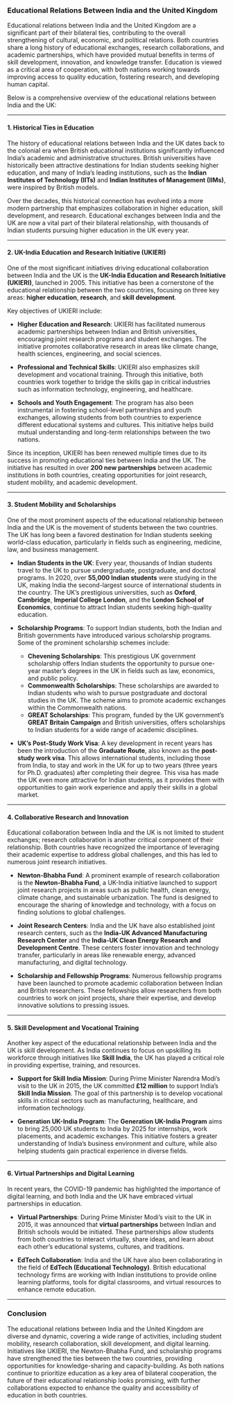 ### Educational Relations Between India and the United Kingdom

Educational relations between India and the United Kingdom are a significant part of their bilateral ties, contributing to the overall strengthening of cultural, economic, and political relations. Both countries share a long history of educational exchanges, research collaborations, and academic partnerships, which have provided mutual benefits in terms of skill development, innovation, and knowledge transfer. Education is viewed as a critical area of cooperation, with both nations working towards improving access to quality education, fostering research, and developing human capital.

Below is a comprehensive overview of the educational relations between India and the UK:

---

#### 1. **Historical Ties in Education**
The history of educational relations between India and the UK dates back to the colonial era when British educational institutions significantly influenced India’s academic and administrative structures. British universities have historically been attractive destinations for Indian students seeking higher education, and many of India’s leading institutions, such as the **Indian Institutes of Technology (IITs)** and **Indian Institutes of Management (IIMs)**, were inspired by British models.

Over the decades, this historical connection has evolved into a more modern partnership that emphasizes collaboration in higher education, skill development, and research. Educational exchanges between India and the UK are now a vital part of their bilateral relationship, with thousands of Indian students pursuing higher education in the UK every year.

---

#### 2. **UK-India Education and Research Initiative (UKIERI)**
One of the most significant initiatives driving educational collaboration between India and the UK is the **UK-India Education and Research Initiative (UKIERI)**, launched in 2005. This initiative has been a cornerstone of the educational relationship between the two countries, focusing on three key areas: **higher education**, **research**, and **skill development**.

Key objectives of UKIERI include:

- **Higher Education and Research**: UKIERI has facilitated numerous academic partnerships between Indian and British universities, encouraging joint research programs and student exchanges. The initiative promotes collaborative research in areas like climate change, health sciences, engineering, and social sciences.
  
- **Professional and Technical Skills**: UKIERI also emphasizes skill development and vocational training. Through this initiative, both countries work together to bridge the skills gap in critical industries such as information technology, engineering, and healthcare.

- **Schools and Youth Engagement**: The program has also been instrumental in fostering school-level partnerships and youth exchanges, allowing students from both countries to experience different educational systems and cultures. This initiative helps build mutual understanding and long-term relationships between the two nations.

Since its inception, UKIERI has been renewed multiple times due to its success in promoting educational ties between India and the UK. The initiative has resulted in over **200 new partnerships** between academic institutions in both countries, creating opportunities for joint research, student mobility, and academic development.

---

#### 3. **Student Mobility and Scholarships**
One of the most prominent aspects of the educational relationship between India and the UK is the movement of students between the two countries. The UK has long been a favored destination for Indian students seeking world-class education, particularly in fields such as engineering, medicine, law, and business management.

- **Indian Students in the UK**: Every year, thousands of Indian students travel to the UK to pursue undergraduate, postgraduate, and doctoral programs. In 2020, over **55,000 Indian students** were studying in the UK, making India the second-largest source of international students in the country. The UK’s prestigious universities, such as **Oxford**, **Cambridge**, **Imperial College London**, and the **London School of Economics**, continue to attract Indian students seeking high-quality education.

- **Scholarship Programs**: To support Indian students, both the Indian and British governments have introduced various scholarship programs. Some of the prominent scholarship schemes include:
  - **Chevening Scholarships**: This prestigious UK government scholarship offers Indian students the opportunity to pursue one-year master’s degrees in the UK in fields such as law, economics, and public policy.
  - **Commonwealth Scholarships**: These scholarships are awarded to Indian students who wish to pursue postgraduate and doctoral studies in the UK. The scheme aims to promote academic exchanges within the Commonwealth nations.
  - **GREAT Scholarships**: This program, funded by the UK government’s **GREAT Britain Campaign** and British universities, offers scholarships to Indian students for a wide range of academic disciplines.

- **UK’s Post-Study Work Visa**: A key development in recent years has been the introduction of the **Graduate Route**, also known as the **post-study work visa**. This allows international students, including those from India, to stay and work in the UK for up to two years (three years for Ph.D. graduates) after completing their degree. This visa has made the UK even more attractive for Indian students, as it provides them with opportunities to gain work experience and apply their skills in a global market.

---

#### 4. **Collaborative Research and Innovation**
Educational collaboration between India and the UK is not limited to student exchanges; research collaboration is another critical component of their relationship. Both countries have recognized the importance of leveraging their academic expertise to address global challenges, and this has led to numerous joint research initiatives.

- **Newton-Bhabha Fund**: A prominent example of research collaboration is the **Newton-Bhabha Fund**, a UK-India initiative launched to support joint research projects in areas such as public health, clean energy, climate change, and sustainable urbanization. The fund is designed to encourage the sharing of knowledge and technology, with a focus on finding solutions to global challenges.

- **Joint Research Centers**: India and the UK have also established joint research centers, such as the **India-UK Advanced Manufacturing Research Center** and the **India-UK Clean Energy Research and Development Centre**. These centers foster innovation and technology transfer, particularly in areas like renewable energy, advanced manufacturing, and digital technology.

- **Scholarship and Fellowship Programs**: Numerous fellowship programs have been launched to promote academic collaboration between Indian and British researchers. These fellowships allow researchers from both countries to work on joint projects, share their expertise, and develop innovative solutions to pressing issues.

---

#### 5. **Skill Development and Vocational Training**
Another key aspect of the educational relationship between India and the UK is skill development. As India continues to focus on upskilling its workforce through initiatives like **Skill India**, the UK has played a critical role in providing expertise, training, and resources.

- **Support for Skill India Mission**: During Prime Minister Narendra Modi’s visit to the UK in 2015, the UK committed **£12 million** to support India’s **Skill India Mission**. The goal of this partnership is to develop vocational skills in critical sectors such as manufacturing, healthcare, and information technology.

- **Generation UK-India Program**: The **Generation UK-India Program** aims to bring 25,000 UK students to India by 2025 for internships, work placements, and academic exchanges. This initiative fosters a greater understanding of India’s business environment and culture, while also helping students gain practical experience in diverse fields.

---

#### 6. **Virtual Partnerships and Digital Learning**
In recent years, the COVID-19 pandemic has highlighted the importance of digital learning, and both India and the UK have embraced virtual partnerships in education.

- **Virtual Partnerships**: During Prime Minister Modi’s visit to the UK in 2015, it was announced that **virtual partnerships** between Indian and British schools would be initiated. These partnerships allow students from both countries to interact virtually, share ideas, and learn about each other’s educational systems, cultures, and traditions.

- **EdTech Collaboration**: India and the UK have also been collaborating in the field of **EdTech (Educational Technology)**. British educational technology firms are working with Indian institutions to provide online learning platforms, tools for digital classrooms, and virtual resources to enhance remote education.

---

### Conclusion
The educational relations between India and the United Kingdom are diverse and dynamic, covering a wide range of activities, including student mobility, research collaboration, skill development, and digital learning. Initiatives like UKIERI, the Newton-Bhabha Fund, and scholarship programs have strengthened the ties between the two countries, providing opportunities for knowledge-sharing and capacity-building. As both nations continue to prioritize education as a key area of bilateral cooperation, the future of their educational relationship looks promising, with further collaborations expected to enhance the quality and accessibility of education in both countries.
